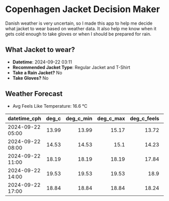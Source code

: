 
# Copenhagen Jacket Decision Maker

Danish weather is very uncertain, so I made this app to help me decide what jacket to wear based on weather data. 
It also help me know when it gets cold enough to take gloves or when I should be prepared for rain.

## What Jacket to wear?

- **Datetime**: 2024-09-22 03:11
- **Recommended Jacket Type**: Regular Jacket and T-Shirt
- **Take a Rain Jacket?** No
- **Take Gloves?** No

## Weather Forecast
- Avg Feels Like Temperature: 16.6 °C

| datetime_cph     |   deg_c |   deg_c_min |   deg_c_max |   deg_c_feels | weather   | wind   | rain   |
|:-----------------|--------:|------------:|------------:|--------------:|:----------|:-------|:-------|
| 2024-09-22 05:00 |   13.99 |       13.99 |       15.17 |         13.72 | Clouds    | Low    | None   |
| 2024-09-22 08:00 |   14.53 |       14.53 |       15.1  |         14.23 | Clouds    | Low    | None   |
| 2024-09-22 11:00 |   18.19 |       18.19 |       18.19 |         17.84 | Clouds    | Low    | None   |
| 2024-09-22 14:00 |   19.53 |       19.53 |       19.53 |         18.9  | Clouds    | Low    | None   |
| 2024-09-22 17:00 |   18.84 |       18.84 |       18.84 |         18.24 | Clouds    | Low    | None   |
        